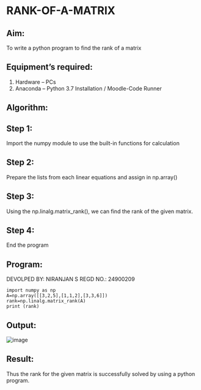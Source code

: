 # RANK-OF-A-MATRIX
## Aim:
To write a python program to find the rank of a matrix
## Equipment’s required:
1. 	Hardware – PCs
2. 	Anaconda – Python 3.7 Installation / Moodle-Code Runner
## Algorithm:
## Step 1:
Import the numpy module to use the built-in functions for calculation
## Step 2:
Prepare the lists from each linear equations and assign in np.array()
## Step 3:
Using the np.linalg.matrix_rank(), we can find the rank of the given matrix.
## Step 4:
End the program


## Program:
DEVOLPED BY: NIRANJAN S
REGD NO.: 24900209
```
import numpy as np
A=np.array([[3,2,5],[1,1,2],[3,3,6]])
rank=np.linalg.matrix_rank(A)
print (rank)
```
## Output:
![image](https://github.com/user-attachments/assets/f23f14e9-712c-4e8a-94be-83cf156e3284)

## Result:
Thus the rank for the given matrix is successfully solved by  using a python program.

